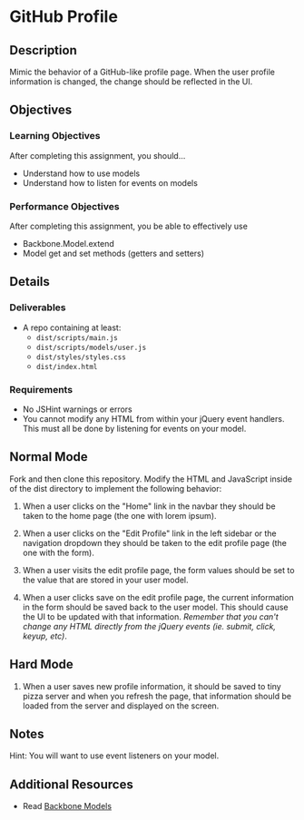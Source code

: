 # GitHub Profile

## Description
Mimic the behavior of a GitHub-like profile page. When the user profile information is changed, the change should be reflected in the UI.


## Objectives

### Learning Objectives

After completing this assignment, you should…

* Understand how to use models
* Understand how to listen for events on models


### Performance Objectives

After completing this assignment, you be able to effectively use

* Backbone.Model.extend
* Model get and set methods (getters and setters)



## Details

### Deliverables

* A repo containing at least:
  * `dist/scripts/main.js`
  * `dist/scripts/models/user.js`
  * `dist/styles/styles.css`
  * `dist/index.html`

### Requirements

* No JSHint warnings or errors
* You cannot modify any HTML from within your jQuery event handlers. This must all be done by listening for events on your model.


## Normal Mode
Fork and then clone this repository. Modify the HTML and JavaScript inside of the dist directory to implement the following behavior:

1. When a user clicks on the "Home" link in the navbar they should be taken to the home page (the one with lorem ipsum).

2. When a user clicks on the "Edit Profile" link in the left sidebar or the navigation dropdown they should be taken to the edit profile page (the one with the form).

3. When a user visits the edit profile page, the form values should be set to the value that are stored in your user model.

4. When a user clicks save on the edit profile page, the current information in the form should be saved back to the user model. This should cause the UI to be updated with that information. *Remember that you can't change any HTML directly from the jQuery events (ie. submit, click, keyup, etc)*.

## Hard Mode

1. When a user saves new profile information, it should be saved to tiny pizza server and when you refresh the page, that information should be loaded from the server and displayed on the screen.


## Notes

Hint: You will want to use event listeners on your model.

## Additional Resources

* Read [Backbone Models](http://backbonejs.org/#Model)
